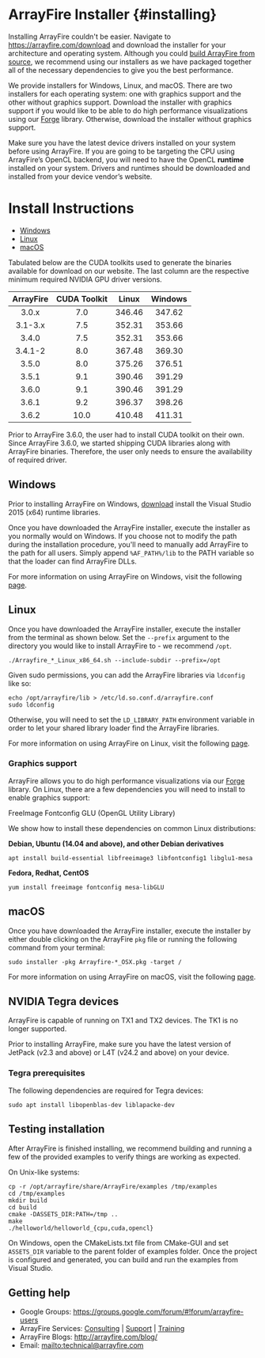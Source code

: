 # ArrayFire Installer {#installing}

Installing ArrayFire couldn't be easier. Navigate to
https://arrayfire.com/download and download the installer for your architecture
and operating system. Although you could [build ArrayFire from
source](https://github.com/arrayfire/arrayfire), we recommend using our
installers as we have packaged together all of the necessary dependencies to
give you the best performance.

We provide installers for Windows, Linux, and macOS. There are two installers
for each operating system: one with graphics support and the other without
graphics support. Download the installer with graphics support if you would like
to be able to do high performance visualizations using our
[Forge](https://github.com/arrayfire/forge) library. Otherwise, download the
installer without graphics support.

Make sure you have the latest device drivers installed on your system before
using ArrayFire. If you are going to be targeting the CPU using ArrayFire’s
OpenCL backend, you will need to have the OpenCL **runtime** installed on your
system. Drivers and runtimes should be downloaded and installed from your device
vendor’s website.

# Install Instructions

* [Windows](#Windows)
* [Linux](#Linux)
* [macOS](#macOS)

Tabulated below are the CUDA toolkits used to generate the binaries
available for download on our website. The last column are the
respective minimum required NVIDIA GPU driver versions.

| ArrayFire | CUDA Toolkit | Linux  | Windows   |
|:---------:|:------------:|:------:|:---------:|
| 3.0.x     |     7.0      | 346.46 |   347.62  |
| 3.1-3.x   |     7.5      | 352.31 |   353.66  |
| 3.4.0     |     7.5      | 352.31 |   353.66  |
| 3.4.1-2   |     8.0      | 367.48 |   369.30  |
| 3.5.0     |     8.0      | 375.26 |   376.51  |
| 3.5.1     |     9.1      | 390.46 |   391.29  |
| 3.6.0     |     9.1      | 390.46 |   391.29  |
| 3.6.1     |     9.2      | 396.37 |   398.26  |
| 3.6.2     |    10.0      | 410.48 |   411.31  |

Prior to ArrayFire 3.6.0, the user had to install CUDA toolkit on their
own. Since ArrayFire 3.6.0, we started shipping CUDA libraries along with
ArrayFire binaries. Therefore, the user only needs to ensure the
availability of required driver.

## <a name="Windows"></a> Windows

Prior to installing ArrayFire on Windows,
[download](https://www.microsoft.com/en-in/download/details.aspx?id=48145)
install the Visual Studio 2015 (x64) runtime libraries.

Once you have downloaded the ArrayFire installer, execute the installer as you
normally would on Windows. If you choose not to modify the path during the
installation procedure, you'll need to manually add ArrayFire to the path for
all users. Simply append `%AF_PATH%/lib` to the PATH variable so that the loader
can find ArrayFire DLLs.

For more information on using ArrayFire on Windows, visit the following
[page](http://arrayfire.org/docs/using_on_windows.htm).

## <a name="Linux"></a> Linux

Once you have downloaded the ArrayFire installer, execute the installer from the
terminal as shown below. Set the `--prefix` argument to the directory you would
like to install ArrayFire to - we recommend `/opt`.

    ./Arrayfire_*_Linux_x86_64.sh --include-subdir --prefix=/opt

Given sudo permissions, you can add the ArrayFire libraries via `ldconfig` like
so:

    echo /opt/arrayfire/lib > /etc/ld.so.conf.d/arrayfire.conf
    sudo ldconfig

Otherwise, you will need to set the `LD_LIBRARY_PATH` environment variable in
order to let your shared library loader find the ArrayFire libraries.

For more information on using ArrayFire on Linux, visit the following
[page](http://arrayfire.org/docs/using_on_linux.htm).

### Graphics support

ArrayFire allows you to do high performance visualizations via our
[Forge](https://github.com/arrayfire/forge) library. On Linux, there are a few
dependencies you will need to install to enable graphics support:

FreeImage
Fontconfig
GLU (OpenGL Utility Library)

We show how to install these dependencies on common Linux distributions:

__Debian, Ubuntu (14.04 and above), and other Debian derivatives__

    apt install build-essential libfreeimage3 libfontconfig1 libglu1-mesa

__Fedora, Redhat, CentOS__

    yum install freeimage fontconfig mesa-libGLU


## <a name="macOS"></a> macOS

Once you have downloaded the ArrayFire installer, execute the installer by
either double clicking on the ArrayFire `pkg` file or running the following
command from your terminal:

    sudo installer -pkg Arrayfire-*_OSX.pkg -target /

For more information on using ArrayFire on macOS, visit the following
[page](http://arrayfire.org/docs/using_on_osx.htm).

## NVIDIA Tegra devices

ArrayFire is capable of running on TX1 and TX2 devices. The TK1 is no longer
supported.

Prior to installing ArrayFire, make sure you have the latest version of JetPack
(v2.3 and above) or L4T (v24.2 and above) on your device.

### Tegra prerequisites

The following dependencies are required for Tegra devices:

    sudo apt install libopenblas-dev liblapacke-dev

## Testing installation

After ArrayFire is finished installing, we recommend building and running a few
of the provided examples to verify things are working as expected.

On Unix-like systems:

    cp -r /opt/arrayfire/share/ArrayFire/examples /tmp/examples
    cd /tmp/examples
    mkdir build
    cd build
    cmake -DASSETS_DIR:PATH=/tmp ..
    make
    ./helloworld/helloworld_{cpu,cuda,opencl}

On Windows, open the CMakeLists.txt file from CMake-GUI and set `ASSETS_DIR`
variable to the parent folder of examples folder. Once the project is configured
and generated, you can build and run the examples from Visual Studio.

## <a name="GettingHelp"></a> Getting help

* Google Groups: https://groups.google.com/forum/#!forum/arrayfire-users
* ArrayFire Services:  [Consulting](https://arrayfire.com/consulting/)  |  [Support](https://arrayfire.com/support/)   |  [Training](https://arrayfire.com/training/)
* ArrayFire Blogs: http://arrayfire.com/blog/
* Email: <mailto:technical@arrayfire.com>
